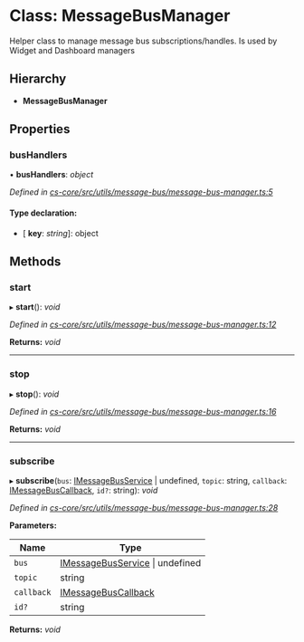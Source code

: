 # Class: MessageBusManager

Helper class to manage message bus subscriptions/handles. Is used by Widget and Dashboard managers

## Hierarchy

* **MessageBusManager**

## Properties

###  busHandlers

• **busHandlers**: *object*

*Defined in [cs-core/src/utils/message-bus/message-bus-manager.ts:5](https://github.com/RichardHovenkamp/csnext/blob/d817caa/packages/cs-core/src/utils/message-bus/message-bus-manager.ts#L5)*

#### Type declaration:

* \[ **key**: *string*\]: object

## Methods

###  start

▸ **start**(): *void*

*Defined in [cs-core/src/utils/message-bus/message-bus-manager.ts:12](https://github.com/RichardHovenkamp/csnext/blob/d817caa/packages/cs-core/src/utils/message-bus/message-bus-manager.ts#L12)*

**Returns:** *void*

___

###  stop

▸ **stop**(): *void*

*Defined in [cs-core/src/utils/message-bus/message-bus-manager.ts:16](https://github.com/RichardHovenkamp/csnext/blob/d817caa/packages/cs-core/src/utils/message-bus/message-bus-manager.ts#L16)*

**Returns:** *void*

___

###  subscribe

▸ **subscribe**(`bus`: [IMessageBusService](../interfaces/_cs_core_src_utils_message_bus_message_bus_service_.imessagebusservice.md) | undefined, `topic`: string, `callback`: [IMessageBusCallback](../interfaces/_cs_core_src_utils_message_bus_message_bus_handle_.imessagebuscallback.md), `id?`: string): *void*

*Defined in [cs-core/src/utils/message-bus/message-bus-manager.ts:28](https://github.com/RichardHovenkamp/csnext/blob/d817caa/packages/cs-core/src/utils/message-bus/message-bus-manager.ts#L28)*

**Parameters:**

Name | Type |
------ | ------ |
`bus` | [IMessageBusService](../interfaces/_cs_core_src_utils_message_bus_message_bus_service_.imessagebusservice.md) &#124; undefined |
`topic` | string |
`callback` | [IMessageBusCallback](../interfaces/_cs_core_src_utils_message_bus_message_bus_handle_.imessagebuscallback.md) |
`id?` | string |

**Returns:** *void*

